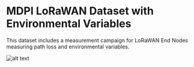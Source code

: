 # MDPI LoRaWAN Dataset with Environmental Variables
This dataset includes a measurement campaign for LoRaWAN End Nodes measuring path loss and environmental variables.

![alt text](https://github.com/magonzalezudem/MDPI_LoRaWAN_Dataset_With_Environmental_Variables/Architecture.png?raw=true)
